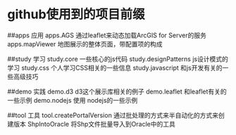 # github使用到的项目前缀

##apps 应用
apps.AGS 通过leaflet来动态加载ArcGIS for Server的服务
apps.mapViewer 地图展示的整体页面，带配置项的构成


##study 学习
study.core 一些核心的js代码
study.designPatterns js设计模式的学习
study.css 个人学习CSS相关的一些信息
study.javascript 和js开发有关的一些高级技巧

##demo 实践 
demo.d3 d3这个展示库相关的例子
demo.leaflet 和leaflet有关的一些示例
demo.nodejs 使用 nodejs的一些示例

##tool 工具
tool.createPortalVersion 通过批处理的方式来半自动化的方式来创建版本
ShpIntoOracle 将Shp文件批量导入到Oracle中的工具